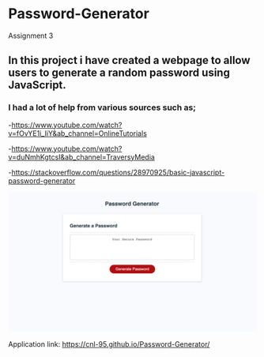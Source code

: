 # Password-Generator
Assignment 3


## In this project i have created a webpage to allow users to generate a random password using JavaScript.

### I had a lot of help from various sources such as;

-https://www.youtube.com/watch?v=fOvYE1i_IiY&ab_channel=OnlineTutorials

-https://www.youtube.com/watch?v=duNmhKgtcsI&ab_channel=TraversyMedia

-https://stackoverflow.com/questions/28970925/basic-javascript-password-generator


![PasswordGen](Assets/images/readmescreenshot.png?raw=true "Optional Title")

Application link: https://cnl-95.github.io/Password-Generator/
